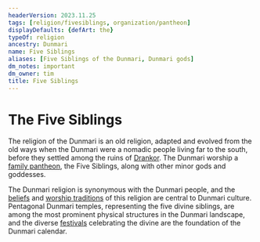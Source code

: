 ```yaml
---
headerVersion: 2023.11.25
tags: [religion/fivesiblings, organization/pantheon]
displayDefaults: {defArt: the}
typeOf: religion
ancestry: Dunmari
name: Five Siblings
aliases: [Five Siblings of the Dunmari, Dunmari gods]
dm_notes: important
dm_owner: tim
title: Five Siblings
---
```

# The Five Siblings

The religion of the Dunmari is an old religion, adapted and evolved from the old ways when the Dunmari were a nomadic people living far to the south, before they settled among the ruins of [Drankor](<../../../history/drankorian-era/drankorian-empire.md>). The Dunmari worship a [family pantheon](<../../gods/incorporeal-gods/dunmari-pantheon/dunmari-pantheon.md>), the Five Siblings, along with other minor gods and goddesses. 

The Dunmari religion is synonymous with the Dunmari people, and the [beliefs](<./dunmari-beliefs.md>) and [worship traditions](<./dunmari-religious-practice.md>) of this religion are central to Dunmari culture. Pentagonal Dunmari temples, representing the five divine siblings, are among the most prominent physical structures in the Dunmari landscape, and the diverse [festivals](<../../../time/holidays-and-festivals/dunmari-festivals/dunmari-festivals.md>) celebrating the divine are the foundation of the Dunmari calendar. 